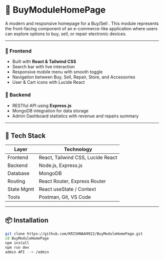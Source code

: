 # 📱 BuyModuleHomePage

A modern and responsive homepage for a Buy/Sell . This module represents the front-facing component of an e-commerce-like application where users can explore options to buy, sell, or repair electronic devices.

---

### 🔹 Frontend
- Built with **React & Tailwind CSS**
- Search bar with live interaction
- Responsive mobile menu with smooth toggle
- Navigation between Buy, Sell, Repair, Store, and Accessories
- User & Cart icons with Lucide React

### 🔹 Backend
- RESTful API using **Express.js**
- MongoDB integration for data storage
- Admin Dashboard statistics with revenue and repairs summary
---

## 🔧 Tech Stack

| Layer       | Technology               |
|-------------|---------------------------|
| Frontend    | React, Tailwind CSS, Lucide React |
| Backend     | Node.js, Express.js       |
| Database    | MongoDB                   |
| Routing     | React Router, Express Router |
| State Mgmt  | React useState / Context  |
| Tools       | Postman, Git, VS Code     |

---

## 📦 Installation

```bash
git clone https://github.com/KRISHNAA9922/BuyModuleHomePage.git
cd BuyModuleHomePage
npm install
npm run dev
admin API --> /admin
